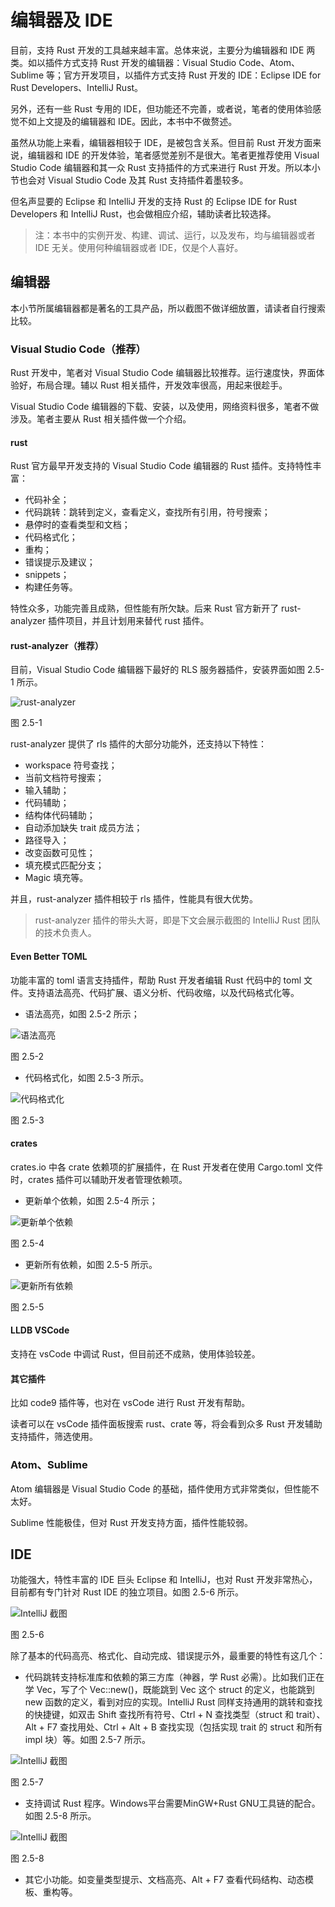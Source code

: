 # 编辑器及 IDE

目前，支持 Rust 开发的工具越来越丰富。总体来说，主要分为编辑器和 IDE 两类。如以插件方式支持 Rust 开发的编辑器：Visual Studio Code、Atom、Sublime 等；官方开发项目，以插件方式支持 Rust 开发的 IDE：Eclipse IDE for Rust Developers、IntelliJ Rust。

另外，还有一些 Rust 专用的 IDE，但功能还不完善，或者说，笔者的使用体验感觉不如上文提及的编辑器和 IDE。因此，本书中不做赘述。

虽然从功能上来看，编辑器相较于 IDE，是被包含关系。但目前 Rust 开发方面来说，编辑器和 IDE 的开发体验，笔者感觉差别不是很大。笔者更推荐使用 Visual Studio Code 编辑器和其一众 Rust 支持插件的方式来进行 Rust 开发。所以本小节也会对 Visual Studio Code 及其 Rust 支持插件着墨较多。

但名声显要的 Eclipse 和 IntelliJ 开发的支持 Rust 的 Eclipse IDE for Rust Developers 和 IntelliJ Rust，也会做相应介绍，辅助读者比较选择。

> 注：本书中的实例开发、构建、调试、运行，以及发布，均与编辑器或者 IDE 无关。使用何种编辑器或者 IDE，仅是个人喜好。

## 编辑器

本小节所属编辑器都是著名的工具产品，所以截图不做详细放置，请读者自行搜索比较。

### Visual Studio Code（推荐）

Rust 开发中，笔者对 Visual Studio Code 编辑器比较推荐。运行速度快，界面体验好，布局合理。辅以 Rust 相关插件，开发效率很高，用起来很趁手。

Visual Studio Code 编辑器的下载、安装，以及使用，网络资料很多，笔者不做涉及。笔者主要从 Rust 相关插件做一个介绍。

#### rust

Rust 官方最早开发支持的 Visual Studio Code 编辑器的 Rust 插件。支持特性丰富：

- 代码补全；
- 代码跳转：跳转到定义，查看定义，查找所有引用，符号搜索；
- 悬停时的查看类型和文档；
- 代码格式化；
- 重构；
- 错误提示及建议；
- snippets；
- 构建任务等。

特性众多，功能完善且成熟，但性能有所欠缺。后来 Rust 官方新开了 rust-analyzer 插件项目，并且计划用来替代 rust 插件。

#### rust-analyzer（推荐）

目前，Visual Studio Code 编辑器下最好的 RLS 服务器插件，安装界面如图 2.5-1 所示。

![rust-analyzer](../css/intro/rust-analyzer.png)

图 2.5-1

rust-analyzer 提供了 rls 插件的大部分功能外，还支持以下特性：

- workspace 符号查找；
- 当前文档符号搜索；
- 输入辅助；
- 代码辅助；
- 结构体代码辅助；
- 自动添加缺失 trait 成员方法；
- 路径导入；
- 改变函数可见性；
- 填充模式匹配分支；
- Magic 填充等。

并且，rust-analyzer 插件相较于 rls 插件，性能具有很大优势。

> rust-analyzer 插件的带头大哥，即是下文会展示截图的 IntelliJ Rust 团队的技术负责人。

#### Even Better TOML

功能丰富的 toml 语言支持插件，帮助 Rust 开发者编辑 Rust 代码中的 toml 文件。支持语法高亮、代码扩展、语义分析、代码收缩，以及代码格式化等。

- 语法高亮，如图 2.5-2 所示；

![语法高亮](../css/intro/even-toml-1.png)

图 2.5-2

- 代码格式化，如图 2.5-3 所示。

![代码格式化](../css/intro/even-toml-2.png)

图 2.5-3

#### crates

crates.io 中各 crate 依赖项的扩展插件，在 Rust 开发者在使用 Cargo.toml 文件时，crates 插件可以辅助开发者管理依赖项。

- 更新单个依赖，如图 2.5-4 所示；

![更新单个依赖](../css/intro/crates-1.png)

图 2.5-4

- 更新所有依赖，如图 2.5-5 所示。

![更新所有依赖](../css/intro/crates-2.png)

图 2.5-5

#### LLDB VSCode

支持在 vsCode 中调试 Rust，但目前还不成熟，使用体验较差。

#### 其它插件

比如 code9 插件等，也对在 vsCode 进行 Rust 开发有帮助。

读者可以在 vsCode 插件面板搜索 rust、crate 等，将会看到众多 Rust 开发辅助支持插件，筛选使用。

### Atom、Sublime

Atom 编辑器是 Visual Studio Code 的基础，插件使用方式非常类似，但性能不太好。

Sublime 性能极佳，但对 Rust 开发支持方面，插件性能较弱。

## IDE

功能强大，特性丰富的 IDE 巨头 Eclipse 和 IntelliJ，也对 Rust 开发非常热心，目前都有专门针对 Rust IDE 的独立项目。如图 2.5-6 所示。

![IntelliJ 截图](../css/intro/intellij-rust-1.png)

图 2.5-6

除了基本的代码高亮、格式化、自动完成、错误提示外，最重要的特性有这几个：

- 代码跳转支持标准库和依赖的第三方库（神器，学 Rust 必需）。比如我们正在学 Vec，写了个 Vec::new()，既能跳到 Vec 这个 struct 的定义，也能跳到 new 函数的定义，看到对应的实现。IntelliJ Rust 同样支持通用的跳转和查找的快捷键，如双击 Shift 查找所有符号、Ctrl + N 查找类型（struct 和 trait）、Alt + F7 查找用处、Ctrl + Alt + B 查找实现（包括实现 trait 的 struct 和所有 impl 块）等。如图 2.5-7 所示。

![IntelliJ 截图](../css/intro/intellij-rust-2.png)

图 2.5-7

- 支持调试 Rust 程序。Windows平台需要MinGW+Rust GNU工具链的配合。如图 2.5-8 所示。

![IntelliJ 截图](../css/intro/intellij-rust-3.png)

图 2.5-8

- 其它小功能。如变量类型提示、文档高亮、Alt + F7 查看代码结构、动态模板、重构等。
